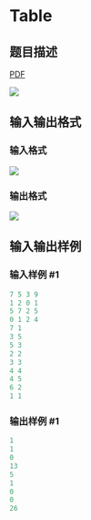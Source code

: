 # Table

## 题目描述

[problemUrl]: https://uva.onlinejudge.org/index.php?option=com_onlinejudge&Itemid=8&category=878&page=show_problem&problem=5207

[PDF](https://uva.onlinejudge.org/external/132/p13283.pdf)

![](https://cdn.luogu.com.cn/upload/vjudge_pic/UVA13283/b4072d71619ab2dcd99561299cd3b85a0bd8b3b2.png)

## 输入输出格式

### 输入格式

![](https://cdn.luogu.com.cn/upload/vjudge_pic/UVA13283/3c33ef4d721fe50814c880d12ca1a1c465875cb9.png)

### 输出格式

![](https://cdn.luogu.com.cn/upload/vjudge_pic/UVA13283/e814c284cc7ab4c85c6d434a81dce71c55b1b470.png)

## 输入输出样例

### 输入样例 #1

```cpp
7 5 3 9
1 2 0 1
5 7 2 5
0 1 2 4
7 1
3 5
5 3
2 2
3 3
4 4
4 5
6 2
1 1
```


### 输出样例 #1

```cpp
1
1
0
13
5
1
0
0
26
```


